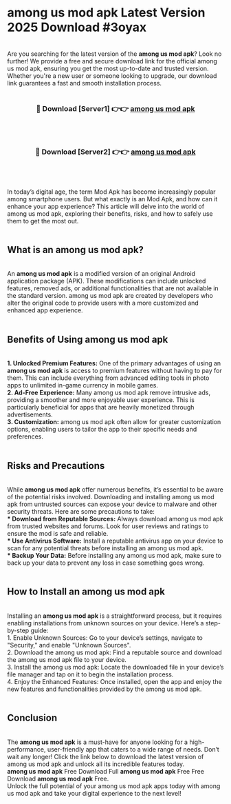 # among us mod apk Latest Version 2025 Download #3oyax<br>
<br>
Are you searching for the latest version of the <strong>among us mod apk</strong>? Look no further! We provide a free and secure download link for the official among us mod apk, ensuring you get the most up-to-date and trusted version. Whether you're a new user or someone looking to upgrade, our download link guarantees a fast and smooth installation process.
<br>
<br>
<div align="center">
<h3>🔴 Download [Server1] 👉👉 <a href="https://modyolo.store/among_us_mod_apk">among us mod apk</a></h3><br>
<br>
<h3>🔴 Download [Server2] 👉👉 <a href="https://modyolo.store/=among_us_mod_apk">among us mod apk</a></h3><br>
</div>
<br>
<br>
In today’s digital age, the term Mod Apk has become increasingly popular among smartphone users. But what exactly is an Mod Apk, and how can it enhance your app experience? This article will delve into the world of among us mod apk, exploring their benefits, risks, and how to safely use them to get the most out.
<br>
<br>
<h2>What is an among us mod apk?</h2>
<br>
An <strong>among us mod apk</strong> is a modified version of an original Android application package (APK). These modifications can include unlocked features, removed ads, or additional functionalities that are not available in the standard version. among us mod apk are created by developers who alter the original code to provide users with a more customized and enhanced app experience.
<br>
<br>
<h2>Benefits of Using among us mod apk</h2>
<br>
<strong> 1. Unlocked Premium Features:</strong> One of the primary advantages of using an <strong>among us mod apk</strong> is access to premium features without having to pay for them. This can include everything from advanced editing tools in photo apps to unlimited in-game currency in mobile games.
<br>
<strong> 2. Ad-Free Experience:</strong> Many among us mod apk remove intrusive ads, providing a smoother and more enjoyable user experience. This is particularly beneficial for apps that are heavily monetized through advertisements.
<br>
<strong> 3. Customization:</strong> among us mod apk often allow for greater customization options, enabling users to tailor the app to their specific needs and preferences.
<br>
<br>
<h2>Risks and Precautions</h2>
<br>
While <strong>among us mod apk</strong> offer numerous benefits, it’s essential to be aware of the potential risks involved. Downloading and installing among us mod apk from untrusted sources can expose your device to malware and other security threats. Here are some precautions to take:
<br>
<strong> * Download from Reputable Sources:</strong> Always download among us mod apk from trusted websites and forums. Look for user reviews and ratings to ensure the mod is safe and reliable.
<br>
<strong> * Use Antivirus Software:</strong> Install a reputable antivirus app on your device to scan for any potential threats before installing an among us mod apk.
<br>
<strong> * Backup Your Data:</strong> Before installing any among us mod apk, make sure to back up your data to prevent any loss in case something goes wrong.
<br>
<br>
<h2>How to Install an among us mod apk</h2>
<br>
Installing an <strong>among us mod apk</strong> is a straightforward process, but it requires enabling installations from unknown sources on your device. Here’s a step-by-step guide:
<br>
 1. Enable Unknown Sources: Go to your device’s settings, navigate to "Security," and enable "Unknown Sources".
<br>
 2. Download the among us mod apk: Find a reputable source and download the among us mod apk file to your device.
<br>
 3. Install the among us mod apk: Locate the downloaded file in your device’s file manager and tap on it to begin the installation process.
<br>
 4. Enjoy the Enhanced Features: Once installed, open the app and enjoy the new features and functionalities provided by the among us mod apk.
<br>
<br>
<h2><strong>Conclusion</strong></h2>
<br>
The <strong>among us mod apk</strong> is a must-have for anyone looking for a high-performance, user-friendly app that caters to a wide range of needs. Don’t wait any longer! Click the link below to download the latest version of among us mod apk and unlock all its incredible features today.
<br>
<strong>among us mod apk</strong> Free Download Full <strong>among us mod apk</strong> Free Free Download <strong>among us mod apk</strong> Free.
<br>
Unlock the full potential of your among us mod apk apps today with among us mod apk and take your digital experience to the next level!

